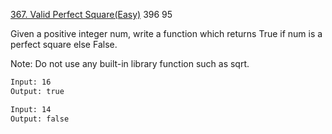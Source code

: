 [367. Valid Perfect Square(Easy)](https://leetcode.com/problems/valid-perfect-square/description/)
396
95

Given a positive integer num, write a function which returns True if num is a perfect square else False.

Note: Do not use any built-in library function such as sqrt.

```html
Input: 16
Output: true

Input: 14
Output: false
```